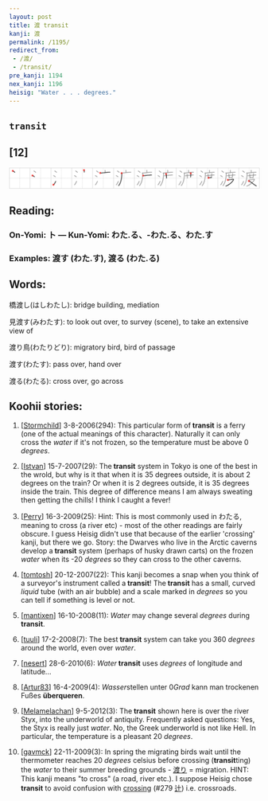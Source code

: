 ```yaml
---
layout: post
title: 渡 transit
kanji: 渡
permalink: /1195/
redirect_from:
 - /渡/
 - /transit/
pre_kanji: 1194
nex_kanji: 1196
heisig: "Water . . . degrees."
---
```


## `transit`

## [12]

<div class="stroke"><img src="../images/E6B8A1.png" /></div>

## Reading:

### On-Yomi: ト &mdash; Kun-Yomi: わた.る、-わた.る、わた.す

### Examples: 渡す (わた.す), 渡る (わた.る)

## Words:

橋渡し(はしわたし): bridge building, mediation

見渡す(みわたす): to look out over, to survey (scene), to take an extensive view of

渡り鳥(わたりどり): migratory bird, bird of passage

渡す(わたす): pass over, hand over

渡る(わたる): cross over, go across

## Koohii stories:

1) [<a href="http://kanji.koohii.com/profile/Stormchild">Stormchild</a>] 3-8-2006(294): This particular form of<strong> transit</strong> is a ferry (one of the actual meanings of this character). Naturally it can only cross the <em>water</em> if it&#039;s not frozen, so the temperature must be above 0 <em>degrees</em>. 

2) [<a href="http://kanji.koohii.com/profile/Istvan">Istvan</a>] 15-7-2007(29): The<strong> transit</strong> system in Tokyo is one of the best in the wrold, but why is it that when it is 35 degrees outside, it is about 2 degrees on the train? Or when it is 2 degrees outside, it is 35 degrees inside the train. This degree of difference means I am always sweating then getting the chills! I think I caught a fever! 

3) [<a href="http://kanji.koohii.com/profile/Perry">Perry</a>] 16-3-2009(25): Hint: This is most commonly used in わたる, meaning to cross (a river etc) - most of the other readings are fairly obscure. I guess Heisig didn&#039;t use that because of the earlier &#039;crossing&#039; kanji, but there we go. Story: the Dwarves who live in the Arctic caverns develop a<strong> transit</strong> system (perhaps of husky drawn carts) on the frozen <em>water</em> when its -20 <em>degrees</em> so they can cross to the other caverns. 

4) [<a href="http://kanji.koohii.com/profile/tomtosh">tomtosh</a>] 20-12-2007(22): This kanji becomes a snap when you think of a surveyor&#039;s instrument called a<strong> transit</strong>! The<strong> transit</strong> has a small, curved <em>liquid</em> tube (with an air bubble) and a scale marked in <em>degrees</em> so you can tell if something is level or not. 

5) [<a href="http://kanji.koohii.com/profile/mantixen">mantixen</a>] 16-10-2008(11): <em>Water</em> may change several <em>degrees</em> during<strong> transit</strong>. 

6) [<a href="http://kanji.koohii.com/profile/tuuli">tuuli</a>] 17-2-2008(7): The best<strong> transit</strong> system can take you 360 <em>degrees</em> around the world, even over <em>water</em>. 

7) [<a href="http://kanji.koohii.com/profile/nesert">nesert</a>] 28-6-2010(6): <em>Water</em><strong> transit</strong> uses <em>degrees</em> of longitude and latitude... 

8) [<a href="http://kanji.koohii.com/profile/Artur83">Artur83</a>] 16-4-2009(4): <em>Wasser</em>stellen unter 0<em>Grad</em> kann man trockenen Fußes <strong>überqueren</strong>. 

9) [<a href="http://kanji.koohii.com/profile/Melamelachan">Melamelachan</a>] 9-5-2012(3): The<strong> transit</strong> shown here is over the river Styx, into the underworld of antiquity. Frequently asked questions: Yes, the Styx is really just <em>water</em>. No, the Greek underworld is not like Hell. In particular, the temperature is a pleasant 20 <em>degrees</em>. 

10) [<a href="http://kanji.koohii.com/profile/gavmck">gavmck</a>] 22-11-2009(3): In spring the migrating birds wait until the thermometer reaches 20 <em>degrees</em> celsius before crossing (<strong>transit</strong>ting) the <em>water</em> to their summer breeding grounds -   <a href="http://jisho.org/kanji/details/渡り">渡り</a>   = migration. HINT: This kanji means &quot;to cross&quot; (a road, river etc.). I suppose Heisig chose<strong> transit</strong> to avoid confusion with <a href="../279">crossing</a> <span class="index">(#279 <a href="http://jisho.org/kanji/details/辻">辻</a>)</span> i.e. crossroads. 

